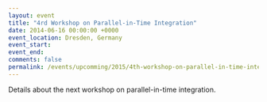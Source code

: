 ```yaml
---
layout: event
title: "4rd Workshop on Parallel-in-Time Integration"
date: 2014-06-16 00:00:00 +0000
event_location: Dresden, Germany
event_start:
event_end:
comments: false
permalink: /events/upcomming/2015/4th-workshop-on-parallel-in-time-integration.html
---
```


Details about the next workshop on parallel-in-time integration.
